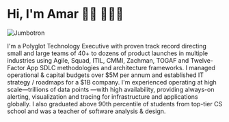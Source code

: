 # Hi, I'm Amar 👋🏾 👩🏾‍💻

![Jumbotron](https://user-images.githubusercontent.com/306958/227003340-6a32372c-c662-4be6-af57-3d351b2d449a.png)

I'm a Polyglot Technology Executive with proven track record directing small and large teams of 40+ to dozens of product launches in multiple industries using Agile, Squad, ITIL, CMMI, Zachman, TOGAF and Twelve-Factor App SDLC methodologies and architecture frameworks. I managed operational & capital budgets over $5M per annum and established IT strategy / roadmaps for a $1B company. I'm experienced operating at high scale—trillions of data points —with high availability, providing always-on alerting, visualization and tracing for infrastructure and applications globally. I also graduated above 90th percentile of students from top-tier CS school and was a teacher of software analysis & design.
